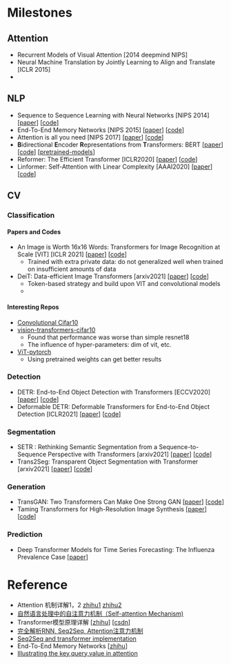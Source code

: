 # Milestones
## Attention
- Recurrent Models of Visual Attention [2014 deepmind NIPS]
- Neural Machine Translation by Jointly Learning to Align and Translate [ICLR 2015]
- 
## NLP
- Sequence to Sequence Learning with Neural Networks [NIPS 2014] [[paper](https://arxiv.org/abs/1409.3215)] [[code](https://github.com/bentrevett/pytorch-seq2seq)]
- End-To-End Memory Networks [NIPS 2015] [[paper](https://arxiv.org/abs/1503.08895)] [[code](https://github.com/nmhkahn/MemN2N-pytorch)]
- Attention is all you need [NIPS 2017] [[paper](https://arxiv.org/abs/1706.03762)] [[code]()]
- **B**idirectional **E**ncoder **R**epresentations from **T**ransformers: BERT [[paper]()] [[code](https://huggingface.co/transformers/)] [[pretrained-models](https://huggingface.co/transformers/pretrained_models.html)]
- Reformer: The Efficient Transformer [ICLR2020] [[paper](https://arxiv.org/abs/2001.04451)] [[code](https://github.com/lucidrains/reformer-pytorch)]
- Linformer: Self-Attention with Linear Complexity [AAAI2020] [[paper](https://arxiv.org/abs/2006.04768)] [[code](https://github.com/lucidrains/linformer)]

## CV
### Classification
#### Papers and Codes
- An Image is Worth 16x16 Words: Transformers for Image Recognition at Scale [VIT] [ICLR 2021] [[paper](https://arxiv.org/abs/2010.11929)] [[code](https://github.com/lucidrains/vit-pytorch)]
    - Trained with extra private data: do not generalized well when trained on insufficient amounts of data
- DeiT: Data-efficient Image Transformers [arxiv2021] [[paper](https://arxiv.org/abs/2012.12877)] [[code](https://github.com/facebookresearch/deit)]
    - Token-based strategy and build upon VIT and convolutional models
    - 
#### Interesting Repos
- [Convolutional Cifar10](https://github.com/kuangliu/pytorch-cifar/blob/master/main.py)
- [vision-transformers-cifar10](https://github.com/kentaroy47/vision-transformers-cifar10)
    - Found that performance was worse than simple resnet18
    - The influence of hyper-parameters: dim of vit, etc.
- [ViT-pytorch](https://github.com/jeonsworld/ViT-pytorch)
    - Using pretrained weights can get better results
### Detection
- DETR: End-to-End Object Detection with Transformers [ECCV2020] [[paper](https://arxiv.org/abs/2005.12872)] [[code](https://github.com/facebookresearch/detr)]
- Deformable DETR: Deformable Transformers for End-to-End Object Detection [ICLR2021] [[paper](https://openreview.net/forum?id=gZ9hCDWe6ke)] [[code](https://github.com/fundamentalvision/Deformable-DETR)]
### Segmentation
- SETR : Rethinking Semantic Segmentation from a Sequence-to-Sequence Perspective with Transformers [arxiv2021] [[paper](https://arxiv.org/abs/2012.15840)] [[code](https://github.com/fudan-zvg/SETR)]
- Trans2Seg: Transparent Object Segmentation with Transformer [arxiv2021] [[paper](https://arxiv.org/abs/2101.08461)] [[code](https://github.com/xieenze/Trans2Seg)]
### Generation
- TransGAN: Two Transformers Can Make One Strong GAN [[paper](https://arxiv.org/pdf/2102.07074.pdf)] [[code](https://github.com/VITA-Group/TransGAN)]
- Taming Transformers for High-Resolution Image Synthesis [[paper](https://arxiv.org/abs/2012.09841)] [[code](https://github.com/CompVis/taming-transformers)]
### Prediction
- Deep Transformer Models for Time Series Forecasting: The Influenza Prevalence Case [[paper](https://arxiv.org/pdf/2001.08317.pdf)]
# Reference
- Attention 机制详解1，2 [zhihu1](https://zhuanlan.zhihu.com/p/47063917) [zhihu2](https://zhuanlan.zhihu.com/p/47282410)
- [自然语言处理中的自注意力机制（Self-attention Mechanism)](https://www.cnblogs.com/robert-dlut/p/8638283.html)
- Transformer模型原理详解 [[zhihu](https://zhuanlan.zhihu.com/p/44121378)] [[csdn](https://blog.csdn.net/longxinchen_ml/article/details/86533005)]
- [完全解析RNN, Seq2Seq, Attention注意力机制](https://zhuanlan.zhihu.com/p/51383402)
- [Seq2Seq and transformer implementation](https://github.com/bentrevett/pytorch-seq2seq)
- End-To-End Memory Networks [[zhihu](https://zhuanlan.zhihu.com/p/29679742)]
- [Illustrating the key,query,value in attention](https://medium.com/@b.terryjack/deep-learning-the-transformer-9ae5e9c5a190) 
